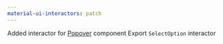 ```yaml
---
material-ui-interactors: patch
---
```


Added interactor for [Popover](https://material-ui.com/components/popover/) component
Export `SelectOption` interactor
